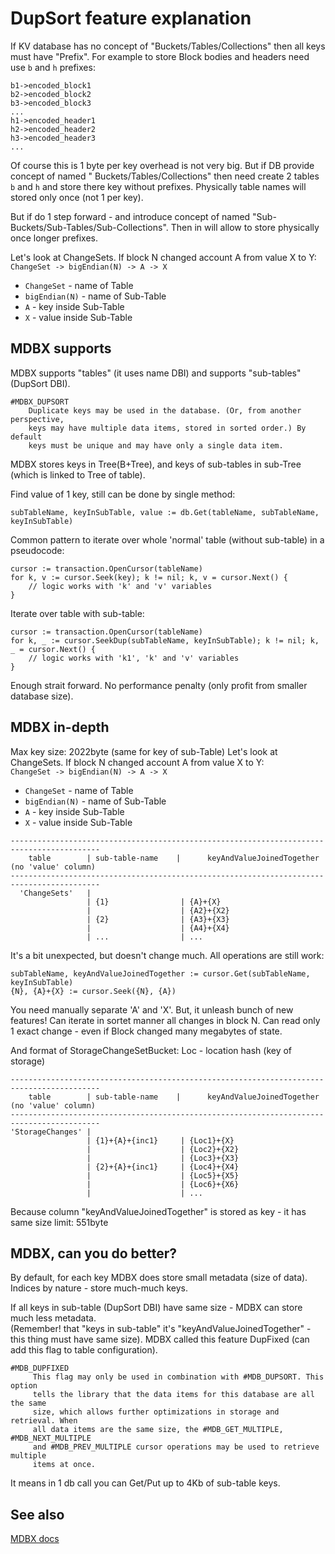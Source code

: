# DupSort feature explanation

If KV database has no concept of "Buckets/Tables/Collections" then all keys must have "Prefix". For example to store
Block bodies and headers need use `b` and `h` prefixes:

```
b1->encoded_block1
b2->encoded_block2
b3->encoded_block3
...
h1->encoded_header1
h2->encoded_header2
h3->encoded_header3
...
```

Of course this is 1 byte per key overhead is not very big. But if DB provide concept of named "
Buckets/Tables/Collections" then need create 2 tables `b` and `h` and store there key without prefixes. Physically table
names will stored only once (not 1 per key).

But if do 1 step forward - and introduce concept of named "Sub-Buckets/Sub-Tables/Sub-Collections". Then in will allow
to store physically once longer prefixes.

Let's look at ChangeSets. If block N changed account A from value X to Y:  
`ChangeSet -> bigEndian(N) -> A -> X`

- `ChangeSet` - name of Table
- `bigEndian(N)` - name of Sub-Table
- `A` - key inside Sub-Table
- `X` - value inside Sub-Table

## MDBX supports

MDBX supports "tables" (it uses name DBI) and supports "sub-tables" (DupSort DBI).

```
#MDBX_DUPSORT
    Duplicate keys may be used in the database. (Or, from another perspective,
    keys may have multiple data items, stored in sorted order.) By default
    keys must be unique and may have only a single data item.
``` 

MDBX stores keys in Tree(B+Tree), and keys of sub-tables in sub-Tree (which is linked to Tree of table).

Find value of 1 key, still can be done by single method:

```
subTableName, keyInSubTable, value := db.Get(tableName, subTableName, keyInSubTable)
```

Common pattern to iterate over whole 'normal' table (without sub-table) in a pseudocode:

```
cursor := transaction.OpenCursor(tableName)
for k, v := cursor.Seek(key); k != nil; k, v = cursor.Next() {
    // logic works with 'k' and 'v' variables
} 
```

Iterate over table with sub-table:

```
cursor := transaction.OpenCursor(tableName)
for k, _ := cursor.SeekDup(subTableName, keyInSubTable); k != nil; k, _ = cursor.Next() {
    // logic works with 'k1', 'k' and 'v' variables
} 
```

Enough strait forward. No performance penalty (only profit from smaller database size).

## MDBX in-depth

Max key size: 2022byte (same for key of sub-Table)
Let's look at ChangeSets. If block N changed account A from value X to Y:  
`ChangeSet -> bigEndian(N) -> A -> X`

- `ChangeSet` - name of Table
- `bigEndian(N)` - name of Sub-Table
- `A` - key inside Sub-Table
- `X` - value inside Sub-Table

```
------------------------------------------------------------------------------------------
    table        | sub-table-name    |      keyAndValueJoinedTogether (no 'value' column)
------------------------------------------------------------------------------------------
  'ChangeSets'   | 
                 | {1}                | {A}+{X}   
                 |                    | {A2}+{X2}
                 | {2}                | {A3}+{X3}   
                 |                    | {A4}+{X4}
                 | ...                | ...               
```

It's a bit unexpected, but doesn't change much. All operations are still work:

```
subTableName, keyAndValueJoinedTogether := cursor.Get(subTableName, keyInSubTable)
{N}, {A}+{X} := cursor.Seek({N}, {A})
```

You need manually separate 'A' and 'X'. But, it unleash bunch of new features!
Can iterate in sortet manner all changes in block N. Can read only 1 exact change - even if Block changed many megabytes
of state.

And format of StorageChangeSetBucket:
Loc - location hash (key of storage)

```
------------------------------------------------------------------------------------------
    table        | sub-table-name    |      keyAndValueJoinedTogether (no 'value' column)
------------------------------------------------------------------------------------------
'StorageChanges' | 
                 | {1}+{A}+{inc1}     | {Loc1}+{X}
                 |                    | {Loc2}+{X2}
                 |                    | {Loc3}+{X3}
                 | {2}+{A}+{inc1}     | {Loc4}+{X4}
                 |                    | {Loc5}+{X5}
                 |                    | {Loc6}+{X6}
                 |                    | ...             
 ```

Because column "keyAndValueJoinedTogether" is stored as key - it has same size limit: 551byte

## MDBX, can you do better?

By default, for each key MDBX does store small metadata (size of data). Indices by nature - store much-much keys.

If all keys in sub-table (DupSort DBI) have same size - MDBX can store much less metadata.  
(Remember! that "keys in sub-table" it's "keyAndValueJoinedTogether" - this thing must have same size). MDBX called this
feature DupFixed (can add this flag to table configuration).

```
#MDB_DUPFIXED
	 This flag may only be used in combination with #MDB_DUPSORT. This option
	 tells the library that the data items for this database are all the same
	 size, which allows further optimizations in storage and retrieval. When
	 all data items are the same size, the #MDB_GET_MULTIPLE, #MDB_NEXT_MULTIPLE
	 and #MDB_PREV_MULTIPLE cursor operations may be used to retrieve multiple
	 items at once.
```

It means in 1 db call you can Get/Put up to 4Kb of sub-table keys.

## See also
[MDBX docs](https://github.com/erthink/libmdbx/blob/master/mdbx.h)